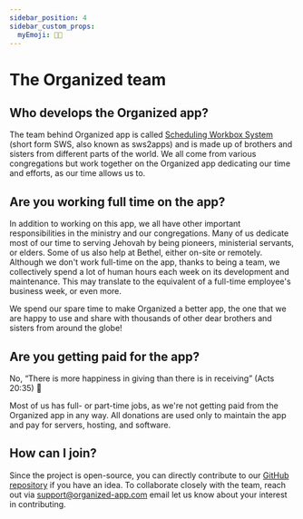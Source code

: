 ```yaml
---
sidebar_position: 4
sidebar_custom_props: 
  myEmoji: 👨‍💻
---
```


# The Organized team

## Who develops the Organized app?

The team behind Organized app is called [Scheduling Workbox System](https://github.com/sws2apps) (short form SWS, also known as sws2apps) and is made up of brothers and sisters from different parts of the world. We all come from various congregations but work together on the Organized app dedicating our time and efforts, as our time allows us to. 

## Are you working full time on the app?

In addition to working on this app, we all have other important responsibilities in the ministry and our congregations. Many of us dedicate most of our time to serving Jehovah by being pioneers, ministerial servants, or elders. Some of us also help at Bethel, either on-site or remotely. Although we don't work full-time on the app, thanks to being a team, we collectively spend a lot of human hours each week on its development and maintenance. This may translate to the equivalent of a full-time employee's business week, or even more.

We spend our spare time to make Organized a better app, the one that we are happy to use and share with thousands of other dear brothers and sisters from around the globe!

## Are you getting paid for the app?

No,  “There is more happiness in giving than there is in receiving” (Acts 20:35) 🙂

Most of us has full- or part-time jobs, as we're not getting paid from the Organized app in any way. All donations are used only to maintain the app and pay for servers, hosting, and software.

## How can I join?

Since the project is open-source, you can directly contribute to our [GitHub repository](https://github.com/sws2apps/organized-app) if you have an idea. To collaborate closely with the team, reach out via [support@organized-app.com](mailto:support@organized-app.com) email let us know about your interest in contributing.
